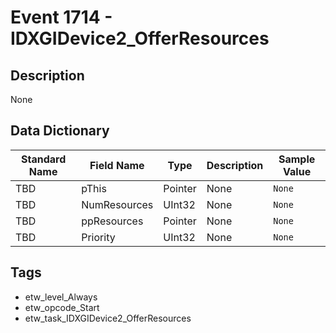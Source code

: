 # Event 1714 - IDXGIDevice2_OfferResources

## Description
None

## Data Dictionary
|Standard Name|Field Name|Type|Description|Sample Value|
|---|---|---|---|---|
|TBD|pThis|Pointer|None|`None`|
|TBD|NumResources|UInt32|None|`None`|
|TBD|ppResources|Pointer|None|`None`|
|TBD|Priority|UInt32|None|`None`|

## Tags
* etw_level_Always
* etw_opcode_Start
* etw_task_IDXGIDevice2_OfferResources